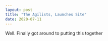 ```yaml
---
layout: post
title: "The Agilists, Launches Site"
date: 2020-07-11
---
```


Well. Finally got around to putting this together
